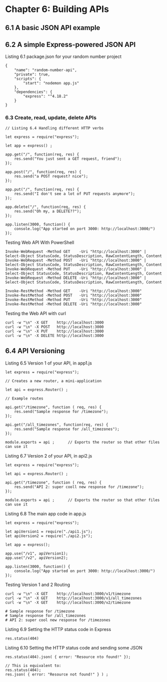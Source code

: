 # Chapter 6: Building APIs

## 6.1 A basic JSON API example

## 6.2 A simple Express-powered JSON API

Listing 6.1 package.json for your random number project

```
{
    "name": "random-number-api",
    "private": true,
    "scripts": {
        "start": "nodemon app.js"
    },
    "dependencies": {
        "express": "^4.18.2"
    }
}
```

### 6.3 Create, read, update, delete APIs

```
// Listing 6.4 Handling different HTTP verbs

let express = require("express");

let app = express() ;

app.get("/", function(req, res) {
    res.send("You just sent a GET request, friend");
});

app.post("/", function(req, res) {
    res.send("a POST request? nice");
});

app.put("/", function(req, res) {
    res.send("I don't see a lot of PUT requests anymore");
});

app.delete("/", function(req, res) {
    res.send("Oh my, a DELETE??");
});

app.listen(3000, function() {
    console.log("App started on port 3000: http://localhost:3000/")
});
```

Testing Web API With PowerShell

```
Invoke-WebRequest -Method GET    -Uri "http://localhost:3000" | Select-Object StatusCode, StatusDescription, RawContentLength, Content
Invoke-WebRequest -Method POST   -Uri "http://localhost:3000" | Select-Object StatusCode, StatusDescription, RawContentLength, Content
Invoke-WebRequest -Method PUT    -Uri "http://localhost:3000" | Select-Object StatusCode, StatusDescription, RawContentLength, Content
Invoke-WebRequest -Method DELETE -Uri "http://localhost:3000" | Select-Object StatusCode, StatusDescription, RawContentLength, Content

Invoke-RestMethod -Method GET    -Uri "http://localhost:3000" 
Invoke-RestMethod -Method POST   -Uri "http://localhost:3000" 
Invoke-RestMethod -Method PUT    -Uri "http://localhost:3000" 
Invoke-RestMethod -Method DELETE -Uri "http://localhost:3000" 
```

Testing the Web API with curl

```
curl -w "\n" -X GET    http://localhost:3000
curl -w "\n" -X POST   http://localhost:3000
curl -w "\n" -X PUT    http://localhost:3000
curl -w "\n" -X DELETE http://localhost:3000
```
## 6.4 API Versioning

Listing 6.5 Version 1 of your API, in app1.js

```
let express = require("express");

// Creates a new router, a mini-application

let api = express.Router() ;

// Example routes

api.get("/timezone", function ( req, res) {
    res.send("Sample response for /timezone");
});

api.get("/all_timezones", function(req, res) {
    res.send("Sample response for /all_timezones");
});

module.exports = api ;      // Exports the router so that other files can use it
```

Listing 6.7 Version 2 of your API, in api2.js

```
let express = require("express");

let api = express.Router() ;

api.get("/timezone", function ( req, res) {
    res.send("API 2: super cooll new response for /timezone");
});

module.exports = api ;      // Exports the router so that other files can use it
```

Listing 6.8 The main app code in app.js

```
let express = require("express");

let apiVersion1 = require("./api1.js");
let apiVersion2 = require("./api2.js");

let app = express();

app.use("/v1", apiVersion1);
app.use("/v2", apiVersion2);

app.listen(3000, function() {
    console.log("App started on port 3000: http://localhost:3000/")
});
```

Testing Version 1 and 2 Routing

```
curl -w "\n" -X GET    http://localhost:3000/v1/timezone
curl -w "\n" -X GET    http://localhost:3000/v1/all_timezones
curl -w "\n" -X GET    http://localhost:3000/v2/timezone

# Sample response for /timezone
# Sample response for /all_timezones
# API 2: super cool new response for /timezones
```

Listing 6.9 Setting the HTTP status code in Express

```
res.status(404)
```

Listing 6.10 Setting the HTTP status code and sending some JSON

```
res.status(404).json( { error: "Resource nto found!" });

// This is equivalent to:
res.status(404);
res.json( { error: "Resource not found!" } ) ;
```